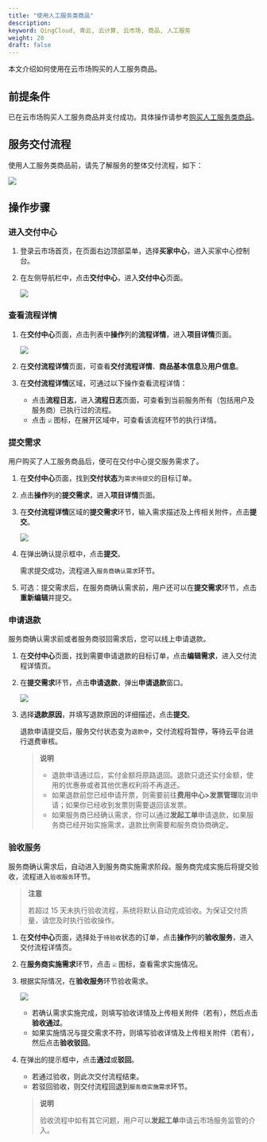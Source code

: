 ```yaml
---
title: "使用人工服务类商品"
description: 
keyword: QingCloud, 青云, 云计算, 云市场, 商品, 人工服务
weight: 20
draft: false
---
```


本文介绍如何使用在云市场购买的人工服务商品。

## 前提条件

已在云市场购买人工服务商品并支付成功。具体操作请参考[购买人工服务类商品](../../20_purchase_app/50_purchase_service/)。

## 服务交付流程

使用人工服务类商品前，请先了解服务的整体交付流程，如下：

![](../../../_images/delivery_process.svg)

## 操作步骤

### 进入交付中心

1. 登录云市场首页，在页面右边顶部菜单，选择**买家中心**，进入买家中心控制台。

2. 在左侧导航栏中，点击**交付中心**，进入**交付中心**页面。

   ![](../../../_images/buyer_delivery_center_list.png)

### 查看流程详情

1. 在**交付中心**页面，点击列表中**操作**列的**流程详情**，进入**项目详情**页面。

   ![](../../../_images/service_project_detail.png)

2. 在**交付流程详情**页面，可查看**交付流程详情**、**商品基本信息**及**用户信息**。

3. 在**交付流程详情**区域，可通过以下操作查看流程详情：
   - 点击**流程日志**，进入**流程日志**页面，可查看到当前服务所有（包括用户及服务商）已执行过的流程。
   - 点击 <img src="../../../_images/chevron_down.png" style="zoom:50%;" /> 图标，在展开区域中，可查看该流程环节的执行详情。

### 提交需求

用户购买了人工服务商品后，便可在交付中心提交服务需求了。

1. 在**交付中心**页面，找到**交付状态**为`需求待提交`的目标订单。

2. 点击**操作**列的**提交需求**，进入**项目详情**页面。

3. 在**交付流程详情**区域的**提交需求**环节，输入需求描述及上传相关附件，点击**提交**。

   ![](../../../_images/commit_requirment.png)

4. 在弹出确认提示框中，点击**提交**。

   需求提交成功，流程进入`服务商确认需求`环节。

5. 可选：提交需求后，在服务商确认需求前，用户还可以在**提交需求**环节，点击**重新编辑**并提交。

### 申请退款

服务商确认需求前或者服务商驳回需求后，您可以线上申请退款。

1. 在**交付中心**页面，找到需要申请退款的目标订单，点击**编辑需求**，进入交付流程详情页。

2. 在**提交需求**环节，点击**申请退款**，弹出**申请退款**窗口。

   ![](../../../_images/cancel_service.png)

3. 选择**退款原因**，并填写退款原因的详细描述，点击**提交**。

   退款申请提交后，服务交付状态变为`退款中`，交付流程将暂停，等待云平台进行退费审核。

   > **说明**
   >
   > - 退款申请通过后，实付金额将原路退回。退款只退还实付金额，使用的优惠券或者其他优惠权利将不再退还。
   > - 如果退款前您已经申请开票，则需要前往**费用中心>发票管理**取消申请；如果你已经收到发票则需要退回该发票。
   > - 如果服务商已经确认需求，你可以通过**发起工单**申请退款，如果服务商已经开始实施需求，退款比例需要和服务商协商确定。

### 验收服务

服务商确认需求后，自动进入到服务商实施需求阶段。服务商完成实施后将提交验收，流程进入`验收服务`环节。

>**注意**
>
>若超过 15 天未执行验收流程，系统将默认自动完成验收。为保证交付质量，请您及时执行验收操作。

1. 在**交付中心**页面，选择处于`待验收`状态的订单，点击**操作**列的**验收服务**，进入交付流程详情页。

2. 在**服务商实施需求**环节，点击 <img src="../../../_images/chevron_down.png" style="zoom:50%;" />  图标，查看需求实施情况。

3. 根据实际情况，在**验收服务**环节验收需求。

   ![](../../../_images/acceptance_requirment.png)

   - 若确认需求实施完成，则填写验收详情及上传相关附件（若有），然后点击**验收通过**。
   - 如果实施情况与提交需求不符，则填写验收详情及上传相关附件（若有），然后点击**验收驳回**。

4. 在弹出的提示框中，点击**通过**或**驳回**。

   - 若通过验收，则此次交付流程结束。
   - 若驳回验收，则交付流程回退到`服务商实施需求`环节。

   > **说明**
   >
   > 验收流程中如有其它问题，用户可以**发起工单**申请云市场服务监管的介入。


